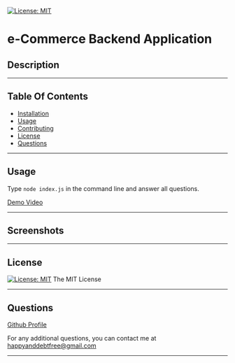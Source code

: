 [![License: MIT](https://img.shields.io/badge/License-MIT-yellow.svg)](https://opensource.org/licenses/MIT)

# e-Commerce Backend Application

## Description


---

## Table Of Contents
- [Installation](#installation)
- [Usage](#usage)
- [Contributing](#contributing)
- [License](#license)
- [Questions](#questions)

---


## Usage

Type `node index.js` in the command line and answer all questions.

[Demo Video](https://drive.google.com/file/d/1x0HVutFBhZ0rnmP7pTWXjYXz0oikfEUm/view)


---

## Screenshots

---

## License

[![License: MIT](https://img.shields.io/badge/License-MIT-yellow.svg)](https://opensource.org/licenses/MIT)
The MIT License

---

## Questions

[Github Profile](https://www.github.com/mikeyboxx)

For any additional questions, you can contact me at happyanddebtfree@gmail.com

---
